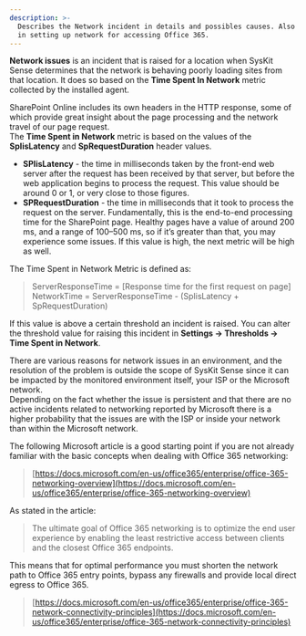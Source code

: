 ```yaml
---
description: >-
  Describes the Network incident in details and possibles causes. Also describes some common best practices
  in setting up network for accessing Office 365.
---
```


**Network issues** is an incident that is raised for a location when SysKit Sense determines that the network is behaving poorly loading sites from that location.
It does so based on the **Time Spent In Network** metric collected by the installed agent. 

SharePoint Online includes its own headers in the HTTP response, some of which provide great insight about the page processing and the network travel of our page request.  
The **Time Spent in Network** metric is based on the values of the **SpIisLatency** and **SpRequestDuration** header values.

- **SPIisLatency** - the time in milliseconds taken by the front-end web server after the request has been received by that server, but before the web application begins to process the request. This value should be around 0 or 1, or very close to those figures.
- **SPRequestDuration** - the time in milliseconds that it took to process the request on the server. Fundamentally, this is the end-to-end processing time for the SharePoint page. Healthy pages have a value of around 200 ms, and a range of 100–500 ms, so if it’s greater than that, you may experience some issues. If this value is high, the next metric will be high as well.

The Time Spent in Network Metric is defined as:
> ServerResponseTime = [Response time for the first request on page]  
> NetworkTime = ServerResponseTime - (SpIisLatency + SpRequestDuration)

If this value is above a certain threshold an incident is raised. You can alter the threshold value for raising this incident in **Settings -> Thresholds -> Time Spent in Network**.  

There are various reasons for network issues in an environment, and the resolution of the problem is outside the scope of SysKit Sense since it can be impacted by the monitored environment itself, your ISP or the Microsoft network.  
Depending on the fact whether the issue is persistent and that there are no active incidents related to networking reported by Microsoft there is a higher probability that the issues are with the ISP or inside your network than within the Microsoft network. 

The following Microsoft article is a good starting point if you are not already familiar with the basic concepts when dealing with Office 365 networking:  
>[https://docs.microsoft.com/en-us/office365/enterprise/office-365-networking-overview](https://docs.microsoft.com/en-us/office365/enterprise/office-365-networking-overview)

As stated in the article:
>The ultimate goal of Office 365 networking is to optimize the end user experience by enabling the least restrictive access between clients and the closest Office 365 endpoints.  

This means that for optimal performance you must shorten the network path to Office 365 entry points, bypass any firewalls and provide local direct egress to Office 365.

>[https://docs.microsoft.com/en-us/office365/enterprise/office-365-network-connectivity-principles](https://docs.microsoft.com/en-us/office365/enterprise/office-365-network-connectivity-principles)